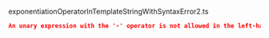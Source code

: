 exponentiationOperatorInTemplateStringWithSyntaxError2.ts
```json
An unary expression with the '-' operator is not allowed in the left-hand side of an exponentiation expression. Consider enclosing the expression in parentheses.
```
